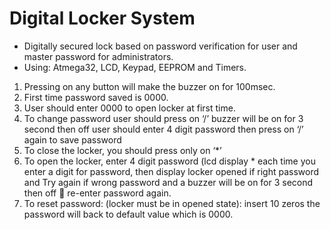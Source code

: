 # Digital Locker System

- Digitally secured lock based on password verification for user and master password for administrators.
- Using: Atmega32, LCD, Keypad, EEPROM and Timers.

1. Pressing on any button will make the buzzer on for 100msec.
2. First time password saved is 0000.
3. User should enter 0000 to open locker at first time.
4. To change password user should press on ‘/’  buzzer will be on for 3 second
then off  user should enter 4 digit password then  press on ‘/’ again to save
password
5. To close the locker, you should press only on ‘*’
6. To open the locker, enter 4 digit password (lcd display * each time you enter a
digit for password, then display locker opened if right password and Try again if
wrong password and a buzzer will be on for 3 second then off  re-enter
password again.
7. To reset password: (locker must be in opened state): insert 10 zeros the
password will back to default value which is 0000.
